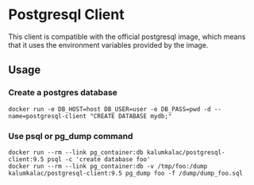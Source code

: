 # Postgresql Client

This client is compatible with the official postgresql image, which means that it uses the environment variables provided by the image.

## Usage

### Create a postgres database

```
docker run -e DB_HOST=host DB_USER=user -e DB_PASS=pwd -d --name=postgresql-client "CREATE DATABASE mydb;"
```

### Use psql or pg_dump command

```
docker run --rm --link pg_container:db kalumkalac/postgresql-client:9.5 psql -c 'create database foo'
docker run --rm --link pg_container:db -v /tmp/foo:/dump kalumkalac/postgresql-client:9.5 pg_dump foo -f /dump/dump_foo.sql
```
